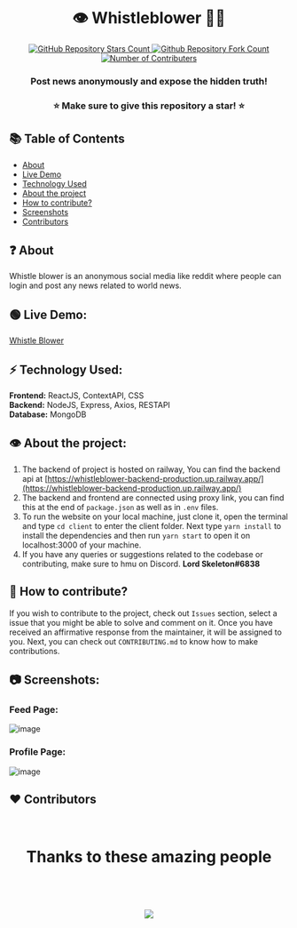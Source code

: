<h1 align="center">👁️ Whistleblower 🕵🏻</h1>
<p align="center">
  <a href="https://github.com/ArpitPy/whistleblower">
   <img alt="GitHub Repository Stars Count" src="https://img.shields.io/github/stars/ArpitPy/whistleblower?style=social" />
  </a>
  <a href="https://github.com/ArpitPy/whistleblower">
  <img alt="Github Repository Fork Count" src="https://img.shields.io/github/forks/ArpitPy/whistleblower?style=social">
  </a>
  <a href="https://github.com/ArpitPy/whistleblower">
   <img alt="Number of Contributers" src="https://img.shields.io/github/contributors/ArpitPy/whistleblower?style=social">
  </a>    
</p>
<h3 align="center">Post news anonymously and expose the hidden truth!</h3>

<h3 align="center"> ⭐ Make sure to give this repository a star! ⭐ </h3>

## 📚 Table of Contents

  - [About](#❓-about)
  - [Live Demo](#🟢-live-demo)
  - [Technology Used](#⚡-technology-used)
  - [About the project](#👁️-about-the-project)
  - [How to contribute?](#🤔-how-to-contribute)
  - [Screenshots](#📷-screenshots)
  - [Contributors](#❤️-contributors)

## ❓ About
Whistle blower is an anonymous social media like reddit where people can login and post any news related to world news.

## 🟢 Live Demo:
[Whistle Blower](https://whistle--blower.web.app/)

## ⚡ Technology Used:
**Frontend:** ReactJS, ContextAPI, CSS<br>
**Backend:** NodeJS, Express, Axios, RESTAPI<br>
**Database:** MongoDB

## 👁️ About the project:
1. The backend of project is hosted on railway, You can find the backend api at [https://whistleblower-backend-production.up.railway.app/](https://whistleblower-backend-production.up.railway.app/)
2. The backend and frontend are connected using proxy link, you can find this at the end of `package.json` as well as in `.env` files.
3. To run the website on your local machine, just clone it, open the terminal and type `cd client` to enter the client folder. Next type `yarn install` to install the dependencies and then run `yarn start` to open it on localhost:3000 of your machine.
4. If you have any queries or suggestions related to the codebase or contributing, make sure to hmu on Discord. **Lord Skeleton#6838**

## 🤔 How to contribute?
If you wish to contribute to the project, check out `Issues` section, select a issue that you might be able to solve and comment on it. Once you have received an affirmative response from the maintainer, it will be assigned to you. Next, you can check out `CONTRIBUTING.md` to know how to make contributions.

## 📷 Screenshots:
### Feed Page:
![image](https://user-images.githubusercontent.com/71400381/193397161-cfb40331-baf3-4543-b15b-c69e48e5c2cb.png)
### Profile Page:
![image](https://user-images.githubusercontent.com/71400381/193397400-efe32ae1-b4da-4b50-bcde-8e0af5024adc.png)

## ❤️ Contributors
<br>
<h1 align="center">
 <b>Thanks to these amazing people
<h1>
<a href="https://github.com/ArpitPy/whistleblower/graphs/contributors">
  <img src="https://contrib.rocks/image?repo=ArpitPy/whistleblower&&max=817" />
</a>
